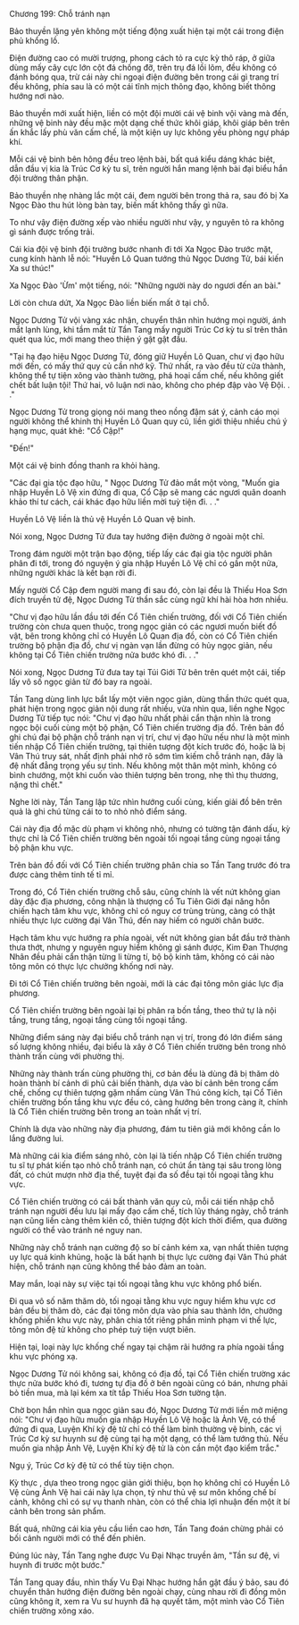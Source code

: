 




Chương 199: Chỗ tránh nạn


Bảo thuyền lặng yên không một tiếng động xuất hiện tại một cái trong điện phủ khổng lồ.

Điện đường cao có mười trượng, phong cách tỏ ra cực kỳ thô ráp, ở giữa dùng mấy cây cực lớn cột đá chống đỡ, trên trụ đá lồi lõm, đều không có đánh bóng qua, trừ cái này chi ngoại điện đường bên trong cái gì trang trí đều không, phía sau là có một cái tĩnh mịch thông đạo, không biết thông hướng nơi nào.

Bảo thuyền mới xuất hiện, liền có một đội mười cái vệ binh vội vàng mà đến, những vệ binh này đều mặc một dạng chế thức khôi giáp, khôi giáp bên trên ấn khắc lấy phù văn cấm chế, là một kiện uy lực không yếu phòng ngự pháp khí.

Mỗi cái vệ binh bên hông đều treo lệnh bài, bất quá kiểu dáng khác biệt, dẫn đầu vị kia là Trúc Cơ kỳ tu sĩ, trên người hắn mang lệnh bài đại biểu hắn đội trưởng thân phận.

Bảo thuyền nhẹ nhàng lắc một cái, đem người bên trong thả ra, sau đó bị Xa Ngọc Đào thu hút lòng bàn tay, biến mất không thấy gì nữa.

To như vậy điện đường xếp vào nhiều người như vậy, y nguyên tỏ ra không gì sánh được trống trải.

Cái kia đội vệ binh đội trưởng bước nhanh đi tới Xa Ngọc Đào trước mặt, cung kính hành lễ nói: "Huyền Lô Quan tướng thủ Ngọc Dương Tử, bái kiến Xa sư thúc!"

Xa Ngọc Đào 'Ừm' một tiếng, nói: "Những người này do ngươi đến an bài."

Lời còn chưa dứt, Xa Ngọc Đào liền biến mất ở tại chỗ.

Ngọc Dương Tử vội vàng xác nhận, chuyển thân nhìn hướng mọi người, ánh mắt lạnh lùng, khi tầm mắt từ Tần Tang mấy người Trúc Cơ kỳ tu sĩ trên thân quét qua lúc, mới mang theo thiện ý gật gật đầu.

"Tại hạ đạo hiệu Ngọc Dương Tử, đóng giữ Huyền Lô Quan, chư vị đạo hữu mới đến, có mấy thứ quy củ cần nhớ kỹ. Thứ nhất, ra vào đều từ cửa thành, không thể tự tiện xông vào thành tường, phá hoại cấm chế, nếu không giết chết bất luận tội! Thứ hai, vô luận nơi nào, không cho phép đập vào Vệ Đội. . ."

Ngọc Dương Tử trong giọng nói mang theo nồng đậm sát ý, cảnh cáo mọi người không thể khinh thị Huyền Lô Quan quy củ, liền giới thiệu nhiều chú ý hạng mục, quát khẽ: "Cổ Cập!"

"Đến!"

Một cái vệ binh đồng thanh ra khỏi hàng.

"Các đại gia tộc đạo hữu, " Ngọc Dương Tử đảo mắt một vòng, "Muốn gia nhập Huyền Lô Vệ xin đứng đi qua, Cổ Cập sẽ mang các ngươi quân doanh khảo thí tư cách, cái khác đạo hữu liền mời tuỳ tiện đi. . ."

Huyền Lô Vệ liền là thủ vệ Huyền Lô Quan vệ binh.

Nói xong, Ngọc Dương Tử đưa tay hướng điện đường ở ngoài một chỉ.

Trong đám người một trận bạo động, tiếp lấy các đại gia tộc người phân phân đi tới, trong đó nguyện ý gia nhập Huyền Lô Vệ chỉ có gần một nửa, những người khác là kết bạn rời đi.

Mấy người Cổ Cập đem người mang đi sau đó, còn lại đều là Thiếu Hoa Sơn đích truyền tử đệ, Ngọc Dương Tử thần sắc cùng ngữ khí hài hòa hơn nhiều.

"Chư vị đạo hữu lần đầu tới đến Cổ Tiên chiến trường, đối với Cổ Tiên chiến trường còn chưa quen thuộc, trong ngọc giản có các ngươi muốn biết đồ vật, bên trong không chỉ có Huyền Lô Quan địa đồ, còn có Cổ Tiên chiến trường bộ phận địa đồ, chư vị ngàn vạn lần đừng có hủy ngọc giản, nếu không tại Cổ Tiên chiến trường nửa bước khó đi. . ."

Nói xong, Ngọc Dương Tử đưa tay tại Túi Giới Tử bên trên quét một cái, tiếp lấy vô số ngọc giản từ đó bay ra ngoài.

Tần Tang dùng linh lực bắt lấy một viên ngọc giản, dùng thần thức quét qua, phát hiện trong ngọc giản nội dung rất nhiều, vừa nhìn qua, liền nghe Ngọc Dương Tử tiếp tục nói: "Chư vị đạo hữu nhất phải cẩn thận nhìn là trong ngọc bội cuối cùng một bộ phận, Cổ Tiên chiến trường địa đồ. Trên bản đồ ghi chú đại bộ phận chỗ tránh nạn vị trí, chư vị đạo hữu nếu như là một mình tiến nhập Cổ Tiên chiến trường, tại thiên tượng đột kích trước đó, hoặc là bị Vân Thú truy sát, nhất định phải nhớ rõ sớm tìm kiếm chỗ tránh nạn, đây là đệ nhất đẳng trọng yếu sự tình. Nếu không một thân một mình, không có bình chướng, một khi cuốn vào thiên tượng bên trong, nhẹ thì thụ thương, nặng thì chết."

Nghe lời này, Tần Tang lập tức nhìn hướng cuối cùng, kiến giải đồ bên trên quả là ghi chú từng cái to to nhỏ nhỏ điểm sáng.

Cái này địa đồ mặc dù phạm vi không nhỏ, nhưng có tường tận đánh dấu, kỳ thực chỉ là Cổ Tiên chiến trường bên ngoài tối ngoại tầng cùng ngoại tầng bộ phận khu vực.

Trên bản đồ đối với Cổ Tiên chiến trường phân chia so Tần Tang trước đó tra được càng thêm tinh tế tỉ mỉ.

Trong đó, Cổ Tiên chiến trường chỗ sâu, cũng chính là vết nứt không gian dày đặc địa phương, công nhận là thượng cổ Tu Tiên Giới đại năng hỗn chiến hạch tâm khu vực, không chỉ có nguy cơ trùng trùng, càng có thật nhiều thực lực cường đại Vân Thú, đến nay hiếm có người chân bước.

Hạch tâm khu vực hướng ra phía ngoài, vết nứt không gian bắt đầu trở thành thưa thớt, nhưng y nguyên nguy hiểm không gì sánh được, Kim Đan Thượng Nhân đều phải cẩn thận từng li từng tí, bộ bộ kinh tâm, không có cái nào tông môn có thực lực chưởng khống nơi này.

Đi tới Cổ Tiên chiến trường bên ngoài, mới là các đại tông môn giác lực địa phương.

Cổ Tiên chiến trường bên ngoài lại bị phân ra bốn tầng, theo thứ tự là nội tầng, trung tầng, ngoại tầng cùng tối ngoại tầng.

Những điểm sáng này đại biểu chỗ tránh nạn vị trí, trong đó lớn điểm sáng số lượng không nhiều, đại biểu là xây ở Cổ Tiên chiến trường bên trong nhỏ thành trấn cùng với phường thị.

Những này thành trấn cùng phường thị, cơ bản đều là dùng đã bị thăm dò hoàn thành bí cảnh di phủ cải biến thành, dựa vào bí cảnh bên trong cấm chế, chống cự thiên tượng gặm nhấm cùng Vân Thú công kích, tại Cổ Tiên chiến trường bốn tầng khu vực đều có, càng hướng bên trong càng ít, chính là Cổ Tiên chiến trường bên trong an toàn nhất vị trí.

Chính là dựa vào những này địa phương, đám tu tiên giả mới không cần lo lắng đường lui.

Mà những cái kia điểm sáng nhỏ, còn lại là tiến nhập Cổ Tiên chiến trường tu sĩ tự phát kiến tạo nhỏ chỗ tránh nạn, có chút ẩn tàng tại sâu trong lòng đất, có chút mượn nhờ địa thế, tuyệt đại đa số đều tại tối ngoại tằng khu vực.

Cổ Tiên chiến trường có cái bất thành văn quy củ, mỗi cái tiến nhập chỗ tránh nạn người đều lưu lại mấy đạo cấm chế, tích lũy tháng ngày, chỗ tránh nạn cũng liền càng thêm kiên cố, thiên tượng đột kích thời điểm, qua đường người có thể vào tránh né nguy nan.

Những này chỗ tránh nạn cường độ so bí cảnh kém xa, vạn nhất thiên tượng uy lực quá kinh khủng, hoặc là bất hạnh bị thực lực cường đại Vân Thú phát hiện, chỗ tránh nạn cũng không thể bảo đảm an toàn.

May mắn, loại này sự việc tại tối ngoại tằng khu vực không phổ biến.

Đi qua vô số năm thăm dò, tối ngoại tằng khu vực nguy hiểm khu vực cơ bản đều bị thăm dò, các đại tông môn dựa vào phía sau thành lớn, chưởng khống phiến khu vực này, phân chia tốt riêng phần mình phạm vi thế lực, tông môn đệ tử không cho phép tuỳ tiện vượt biên.

Hiện tại, loại này lực khống chế ngay tại chậm rãi hướng ra phía ngoài tầng khu vực phóng xạ.

Ngọc Dương Tử nói không sai, không có địa đồ, tại Cổ Tiên chiến trường xác thực nửa bước khó đi, tương tự địa đồ ở bên ngoài cũng có bán, nhưng phải bỏ tiền mua, mà lại kém xa tít tắp Thiếu Hoa Sơn tường tận.

Chờ bọn hắn nhìn qua ngọc giản sau đó, Ngọc Dương Tử mới liền mở miệng nói: "Chư vị đạo hữu muốn gia nhập Huyền Lô Vệ hoặc là Ảnh Vệ, có thể đứng đi qua, Luyện Khí kỳ đệ tử chỉ có thể làm bình thường vệ binh, các vị Trúc Cơ kỳ sư huynh sư đệ cùng tại hạ một dạng, có thể làm tướng thủ. Nếu muốn gia nhập Ảnh Vệ, Luyện Khí kỳ đệ tử là còn cần một đạo kiểm trắc."

Ngụ ý, Trúc Cơ kỳ đệ tử có thể tùy tiện chọn.

Kỳ thực , dựa theo trong ngọc giản giới thiệu, bọn họ không chỉ có Huyền Lô Vệ cùng Ảnh Vệ hai cái này lựa chọn, tỷ như thủ vệ sư môn khống chế bí cảnh, không chỉ có sự vụ thanh nhàn, còn có thể chia lợi nhuận đến một ít bí cảnh bên trong sản phẩm.

Bất quá, những cái kia yêu cầu liền cao hơn, Tần Tang đoán chừng phải có bối cảnh người mới có thể đến phiên.

Đúng lúc này, Tần Tang nghe được Vu Đại Nhạc truyền âm, "Tần sư đệ, vi huynh đi trước một bước."

Tần Tang quay đầu, nhìn thấy Vu Đại Nhạc hướng hắn gật đầu ý bảo, sau đó chuyển thân hướng điện đường bên ngoài chạy, cùng nhau rời đi đồng môn cũng không ít, xem ra Vu sư huynh đã hạ quyết tâm, một mình vào Cổ Tiên chiến trường xông xáo.




